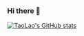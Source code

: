 ### Hi there 👋

<!--
**ber0l/ber0l** is a ✨ _special_ ✨ repository because its `README.md` (this file) appears on your GitHub profile.

Here are some ideas to get you started:

- 🔭 I’m currently working on ...
- 🌱 I’m currently learning ...
- 👯 I’m looking to collaborate on ...
- 🤔 I’m looking for help with ...
- 💬 Ask me about ...
- 📫 How to reach me: ...
- 😄 Pronouns: ...
- ⚡ Fun fact: ...
-->

[![TaoLao's GitHub stats](https://github-readme-stats.vercel.app/api?username=ber0l)](https://github.com/anuraghazra/github-readme-stats)
